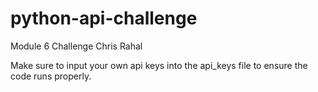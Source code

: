 # python-api-challenge
Module 6 Challenge Chris Rahal

Make sure to input your own api keys into the api_keys file to ensure the code runs properly.
